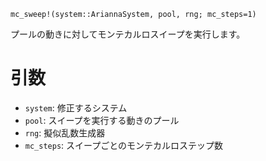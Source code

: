 ```
mc_sweep!(system::AriannaSystem, pool, rng; mc_steps=1)
```

プールの動きに対してモンテカルロスイープを実行します。

# 引数

  * `system`: 修正するシステム
  * `pool`: スイープを実行する動きのプール
  * `rng`: 擬似乱数生成器
  * `mc_steps`: スイープごとのモンテカルロステップ数
